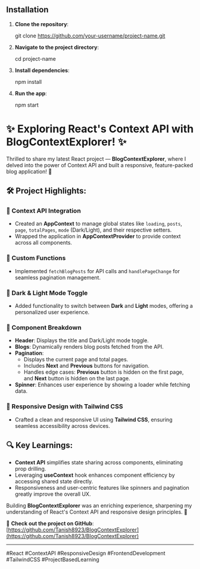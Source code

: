 ## Installation

1. **Clone the repository**:
   
   git clone https://github.com/your-username/project-name.git

2. **Navigate to the project directory**:
 
   cd project-name

3. **Install dependencies**:

    npm install

4. **Run the app**:

    npm start


# ✨ Exploring React's Context API with BlogContextExplorer! ✨

Thrilled to share my latest React project — **BlogContextExplorer**, where I delved into the power of Context API and built a responsive, feature-packed blog application! 🚀

## 🛠️ Project Highlights:

### 🔹 Context API Integration
- Created an **AppContext** to manage global states like `loading`, `posts`, `page`, `totalPages`, `mode` (Dark/Light), and their respective setters.
- Wrapped the application in **AppContextProvider** to provide context across all components.

### 🔹 Custom Functions
- Implemented `fetchBlogPosts` for API calls and `handlePageChange` for seamless pagination management.

### 🔹 Dark & Light Mode Toggle
- Added functionality to switch between **Dark** and **Light** modes, offering a personalized user experience.

### 🔹 Component Breakdown
- **Header**: Displays the title and Dark/Light mode toggle.
- **Blogs**: Dynamically renders blog posts fetched from the API.
- **Pagination**:
  - Displays the current page and total pages.
  - Includes **Next** and **Previous** buttons for navigation.
  - Handles edge cases: **Previous** button is hidden on the first page, and **Next** button is hidden on the last page.
- **Spinner**: Enhances user experience by showing a loader while fetching data.

### 🔹 Responsive Design with Tailwind CSS
- Crafted a clean and responsive UI using **Tailwind CSS**, ensuring seamless accessibility across devices.

## 🔍 Key Learnings:
- **Context API** simplifies state sharing across components, eliminating prop drilling.
- Leveraging **useContext** hook enhances component efficiency by accessing shared state directly.
- Responsiveness and user-centric features like spinners and pagination greatly improve the overall UX.

Building **BlogContextExplorer** was an enriching experience, sharpening my understanding of React's Context API and responsive design principles. 🚀

🔗 **Check out the project on GitHub**: [https://github.com/Tanish8923/BlogContextExplorer](https://github.com/Tanish8923/BlogContextExplorer)

---

#React #ContextAPI #ResponsiveDesign #FrontendDevelopment #TailwindCSS #ProjectBasedLearning
